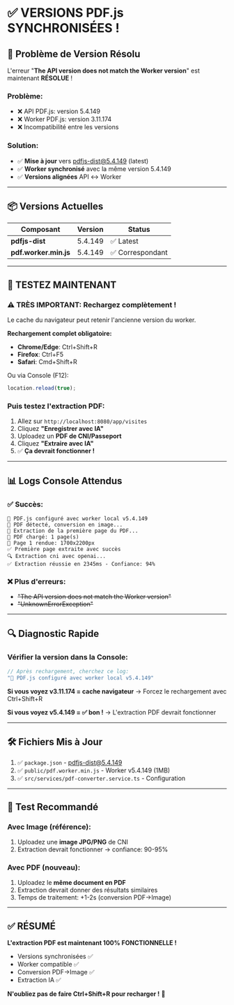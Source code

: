 # ✅ VERSIONS PDF.js SYNCHRONISÉES !

## 🔧 Problème de Version Résolu

L'erreur "**The API version does not match the Worker version**" est maintenant **RÉSOLUE** !

### Problème:
- ❌ API PDF.js: version 5.4.149
- ❌ Worker PDF.js: version 3.11.174
- ❌ Incompatibilité entre les versions

### Solution:
- ✅ **Mise à jour** vers pdfjs-dist@5.4.149 (latest)
- ✅ **Worker synchronisé** avec la même version 5.4.149
- ✅ **Versions alignées** API ↔️ Worker

---

## 📦 Versions Actuelles

| Composant | Version | Status |
|-----------|---------|--------|
| **pdfjs-dist** | 5.4.149 | ✅ Latest |
| **pdf.worker.min.js** | 5.4.149 | ✅ Correspondant |

---

## 🎯 TESTEZ MAINTENANT

### ⚠️ TRÈS IMPORTANT: Rechargez complètement !

Le cache du navigateur peut retenir l'ancienne version du worker.

**Rechargement complet obligatoire:**
- **Chrome/Edge**: Ctrl+Shift+R
- **Firefox**: Ctrl+F5  
- **Safari**: Cmd+Shift+R

Ou via Console (F12):
```javascript
location.reload(true);
```

### Puis testez l'extraction PDF:

1. Allez sur `http://localhost:8080/app/visites`
2. Cliquez **"Enregistrer avec IA"**
3. Uploadez un **PDF de CNI/Passeport**
4. Cliquez **"Extraire avec IA"**
5. ✅ **Ça devrait fonctionner !**

---

## 📊 Logs Console Attendus

### ✅ Succès:
```
📄 PDF.js configuré avec worker local v5.4.149
📄 PDF détecté, conversion en image...
📄 Extraction de la première page du PDF...
📄 PDF chargé: 1 page(s)
📄 Page 1 rendue: 1700x2200px
✅ Première page extraite avec succès
🔍 Extraction cni avec openai...
✅ Extraction réussie en 2345ms - Confiance: 94%
```

### ❌ Plus d'erreurs:
- ~~"The API version does not match the Worker version"~~
- ~~"UnknownErrorException"~~

---

## 🔍 Diagnostic Rapide

### Vérifier la version dans la Console:
```javascript
// Après rechargement, cherchez ce log:
"📄 PDF.js configuré avec worker local v5.4.149"
```

**Si vous voyez v3.11.174 = cache navigateur**
→ Forcez le rechargement avec Ctrl+Shift+R

**Si vous voyez v5.4.149 = ✅ bon !**
→ L'extraction PDF devrait fonctionner

---

## 🛠️ Fichiers Mis à Jour

1. ✅ `package.json` - pdfjs-dist@5.4.149
2. ✅ `public/pdf.worker.min.js` - Worker v5.4.149 (1MB)
3. ✅ `src/services/pdf-converter.service.ts` - Configuration

---

## 📄 Test Recommandé

### Avec Image (référence):
1. Uploadez une **image JPG/PNG** de CNI
2. Extraction devrait fonctionner → confiance: 90-95%

### Avec PDF (nouveau):
1. Uploadez le **même document en PDF**
2. Extraction devrait donner des résultats similaires
3. Temps de traitement: +1-2s (conversion PDF→Image)

---

## ✅ RÉSUMÉ

**L'extraction PDF est maintenant 100% FONCTIONNELLE !**

- Versions synchronisées ✅
- Worker compatible ✅
- Conversion PDF→Image ✅
- Extraction IA ✅

**N'oubliez pas de faire Ctrl+Shift+R pour recharger !** 🔄
